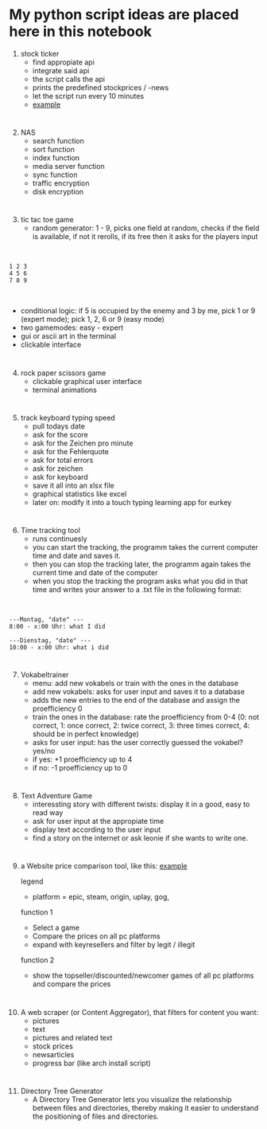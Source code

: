 # My python script ideas are placed here in this notebook

1. stock ticker
    - find appropiate api 
    - integrate said api 
    - the script calls the api
    - prints the predefined stockprices / -news
    - let the script run every 10 minutes
    - [example](https://www.reddit.com/r/raspberry_pi/comments/p7fyrp/my_desk_size_led_matrix_ticker_stocks_weather/)

#

2. NAS
    - search function
    - sort function
    - index function
    - media server function 
    - sync function
    - traffic encryption 
    - disk encryption 

#

3. tic tac toe game
    - random generator: 1 - 9, picks one field at random, checks if the field is available, if not it rerolls, if its free then it asks for the players input

<br>

    1 2 3
    4 5 6
    7 8 9

<br>

- conditional logic: if 5 is occupied by the enemy and 3 by me, pick 1 or 9 (expert mode); pick 1, 2, 6 or 9 (easy mode)
- two gamemodes: easy - expert
- gui or ascii art in the terminal
- clickable interface

#

4. rock paper scissors game
    - clickable graphical user interface
    - terminal animations

#

5. track keyboard typing speed
    - pull todays date
    - ask for the score 
    - ask for the Zeichen pro minute
    - ask for the Fehlerquote
    - ask for total errors
    - ask for zeichen 
    - ask for keyboard
    - save it all into an xlsx file 
    - graphical statistics like excel
    - later on: modify it into a touch typing learning app for eurkey

#

6. Time tracking tool
    - runs continuesly
    - you can start the tracking, the programm takes the current computer time and date and saves it.
    - then you can stop the tracking later, the programm again takes the current time and date of the computer
    - when you stop the tracking the program asks what you did in that time and writes your answer to a .txt file in the following format:

<br>

    ---Montag, "date" ---
    8:00 - x:00 Uhr: what I did

    ---Dienstag, "date" ---
    10:00 - x:00 Uhr: what i did

#

7. Vokabeltrainer 
    - menu: add new vokabels or train with the ones in the database
    - add new vokabels: asks for user input and saves it to a database
    - adds the new entries to the end of the database and assign the proefficiency 0
    - train the ones in the database: rate the proefficiency from 0-4 (0: not correct, 1: once correct, 
    2: twice correct, 3: three times correct, 4: should be in perfect knowledge)
    - asks for user input: has the user correctly guessed the vokabel? yes/no
    - if yes: +1 proefficiency up to 4
    - if no: -1 proefficiency up to 0

#

8. Text Adventure Game
    - interessting story with different twists: display it in a good, easy to read way
    - ask for user input at the appropiate time
    - display text according to the user input
    - find a story on the internet or ask leonie if she wants to write one.

#

9. a Website price comparison tool, like this: [example](https://www.reddit.com/r/linuxmemes/comments/uozdlx/thanks_for_the_suggestions_everyone_i_learned_a/)

    legend
    - platform = epic, steam, origin, uplay, gog, 

    function 1
    - Select a game
    - Compare the prices on all pc platforms
    - expand with keyresellers and filter by legit / illegit

    function 2
    - show the topseller/discounted/newcomer games of all pc platforms and compare the prices
    
#

10. A web scraper (or Content Aggregator), that filters for content you want:
    - pictures
    - text
    - pictures and related text
    - stock prices
    - newsarticles
    - progress bar (like arch install script)

#

11. Directory Tree Generator
    - A Directory Tree Generator lets you visualize the relationship between files and directories, thereby making it easier to understand the positioning of files and directories.

#